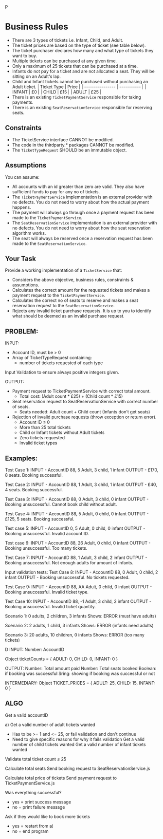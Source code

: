 P
# Business Rules
- There are 3 types of tickets i.e. Infant, Child, and Adult.
- The ticket prices are based on the type of ticket (see table below).
- The ticket purchaser declares how many and what type of tickets they want to buy.
- Multiple tickets can be purchased at any given time.
- Only a maximum of 25 tickets that can be purchased at a time.
- Infants do not pay for a ticket and are not allocated a seat. They will be sitting on an Adult's lap.
- Child and Infant tickets cannot be purchased without purchasing an Adult ticket.
|   Ticket Type    |     Price   |
| ---------------- | ----------- |
|    INFANT        |    £0       |
|    CHILD         |    £15     |
|    ADULT         |    £25      |
- There is an existing `TicketPaymentService` responsible for taking payments.
- There is an existing `SeatReservationService` responsible for reserving seats.

## Constraints
- The TicketService interface CANNOT be modified. 
- The code in the thirdparty.* packages CANNOT be modified.
- The `TicketTypeRequest` SHOULD be an immutable object. 

## Assumptions
You can assume:
- All accounts with an id greater than zero are valid. They also have sufficient funds to pay for any no of tickets.
- The `TicketPaymentService` implementation is an external provider with no defects. You do not need to worry about how the actual payment happens.
- The payment will always go through once a payment request has been made to the `TicketPaymentService`.
- The `SeatReservationService` implementation is an external provider with no defects. You do not need to worry about how the seat reservation algorithm works.
- The seat will always be reserved once a reservation request has been made to the `SeatReservationService`.

## Your Task
Provide a working implementation of a `TicketService` that:
- Considers the above objective, business rules, constraints & assumptions.
- Calculates the correct amount for the requested tickets and makes a payment request to the `TicketPaymentService`.  
- Calculates the correct no of seats to reserve and makes a seat reservation request to the `SeatReservationService`.  
- Rejects any invalid ticket purchase requests. It is up to you to identify what should be deemed as an invalid purchase request.



## PROBLEM:
INPUT:
- Account ID, must be > 0
- Array of TicketTypeRequest containing:
  - number of tickets requested of each type

Input Validation to ensure always positive integers given.


OUTPUT:
- Payment request to TicketPaymentService with correct total amount.
  - Total cost​: (Adult count * £25) + (Child count * £15) 
- Seat reservation request to SeatReservationService with correct number of seats.
  - Seats needed​: Adult count + Child count (Infants don't get seats)
- Rejection of invalid purchase requests (throw exception or return error).
  - Account ID ≤ 0
  - More than 25 total tickets
  - Child or Infant tickets without Adult tickets
  - Zero tickets requested
  - Invalid ticket types

## Examples:
Test Case 1:
INPUT - AccountID 88, 5 Adult, 3 child, 1 infant
OUTPUT - £170, 8 seats. Booking successful.

Test Case 2:
INPUT - AccountID 88, 1 Adult, 3 child, 1 infant
OUTPUT - £40, 4 seats. Booking successful.

Test Case 3:
INPUT - AccountID 88, 0 Adult, 3 child, 0 infant
OUTPUT - Booking unsuccessful. Cannot book child without adult.

Test Case 4:
INPUT - AccountID 88, 5 Adult, 0 child, 0 infant
OUTPUT - £125, 5 seats. Booking successful.

Test case 5:
INPUT - AccountID 0, 5 Adult, 0 child, 0 infant
OUTPUT - Booking unsuccessful. Invalid account ID.

Test case 6:
INPUT - AccountID 88, 26 Adult, 0 child, 0 infant
OUTPUT - Booking unsuccessful. Too many tickets.

Test Case 7:
INPUT - AccountID 88, 1 Adult, 3 child, 2 infant
OUTPUT - Booking unsuccessful. Not enough adults for amount of infants.

Input validation tests:
Test Case 8:
INPUT - AccountID 88, 0 Adult, 0 child, 2 infant
OUTPUT - Booking unsuccessful. No tickets requested.

Test Case 9:
INPUT - AccountID 88, AA Adult, 0 child, 0 infant
OUTPUT - Booking unsuccessful. Invalid ticket type.

Test Case 10:
INPUT - AccountID 88, -1 Adult, 3 child, 2 infant
OUTPUT - Booking unsuccessful. Invalid ticket quantity.

Scenario 1: 0 adults, 2 children, 3 infants
Shows: ERROR (must have adults)

Scenario 2: 2 adults, 1 child, 3 infants
Shows: ERROR (infants need adults)

Scenario 3: 20 adults, 10 children, 0 infants
Shows:  ERROR (too many tickets)


D
INPUT:
Number: AccountID

Object ticketCounts = {
  ADULT: 0,
  CHILD: 0,
  INFANT: 0
}

OUTPUT:
Number: Total amount paid
Number: Total seats booked
Boolean: if booking was successful
Sring: showing if booking was successful or not

INTERMEDIARY:
Object TICKET_PRICES = {
  ADULT: 25,
  CHILD: 15,
  INFANT: 0
} 


## ALGO
Get a valid accountID

a)
Get a valid number of adult tickets wanted
- Has to be >= 1 and <= 25, or fail validation and don't continue
- Need to give specific reasons for why it fails validation
Get a valid number of child tickets wanted
Get a valid number of infant tickets wanted

Validate total ticket count ≤ 25

Calculate total seats
Send booking request to SeatReservationService.js

Calculate total price of tickets
Send payment request to TicketPaymentService.js

Was everything successful?
- yes = print success message
- no = print failure message


Ask if they would like to book more tickets
- yes = restart from a)
- no = end program

